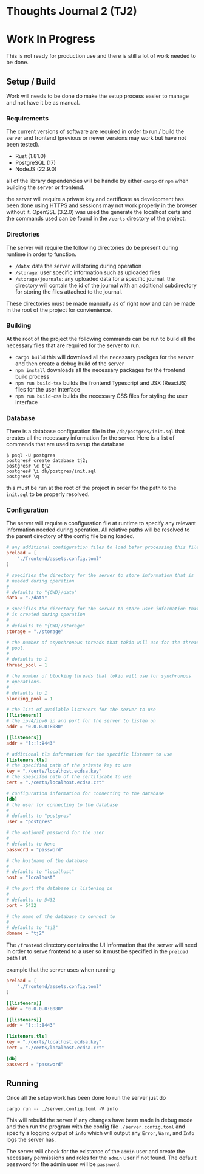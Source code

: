 # Thoughts Journal 2 (TJ2)

# Work In Progress

This is not ready for production use and there is still a lot of work needed to
be done.

## Setup / Build

Work will needs to be done do make the setup process easier to manage and not
have it be as manual.

### Requirements

The current versions of software are required in order to run / build the server
and frontend (previous or newer versions may work but have not been tested).

 - Rust (1.81.0)
 - PostgreSQL (17)
 - NodeJS (22.9.0)

all of the library dependencies will be handle by either `cargo` or `npm` when
building the server or frontend.

the server will require a private key and certificate as development has been
done using HTTPS and sessions may not work properly in the browser without it.
OpenSSL (3.2.0) was used the generate the localhost certs and the commands used
can be found in the `/certs` directory of the project.

### Directories

The server will require the following directories do be present during runtime
in order to function.

 - `/data`: data the server will storing during operation
 - `/storage`: user specific information such as uploaded files
 - `/storage/journals`: any uploaded data for a specific journal. the directory
   will contain the id of the journal with an additional subdirectory for
   storing the files attached to the journal.

These directories must be made manually as of right now and can be made in the
root of the project for convienience.

### Building

At the root of the project the following commands can be run to build all the
necessary files that are required for the server to run.

 - `cargo build` this will download all the necessary packges for the server
   and then create a debug build of the server
 - `npm install` downloads all the necessary packages for the frontend build
   process
 - `npm run build-tsx` builds the frontend Typescript and JSX (ReactJS) files
   for the user interface
 - `npm run build-css` builds the necessary CSS files for styling the user
   interface

### Database

There is a database configuration file in the `/db/postgres/init.sql` that
creates all the necessary information for the server. Here is a list of commands
that are used to setup the database

```
$ psql -U postgres
postgres# create database tj2;
postgres# \c tj2
postgres# \i db/postgres/init.sql
postgres# \q
```

this must be run at the root of the project in order for the path to the
`init.sql` to be properly resolved.

### Configuration

The server will require a configuration file at runtime to specify any relevant
information needed during operation. All relative paths will be resolved to the
parent directory of the config file being loaded.

```toml
# any additional configuration files to load befor processing this file
preload = [
    "./frontend/assets.config.toml"
]

# specifies the directory for the server to store information that is
# needed during operation
#
# defaults to "{CWD}/data"
data = "./data"

# specifies the directory for the server to store user information that
# is created during operation
#
# defaults to "{CWD}/storage"
storage = "./storage"

# the number of asynchronous threads that tokio will use for the thread
# pool.
#
# defaults to 1
thread_pool = 1

# the number of blocking threads that tokio will use for synchronous
# operations.
#
# defaults to 1
blocking_pool = 1

# the list of available listeners for the server to use
[[listeners]]
# the ipv4/ipv6 ip and port for the server to listen on
addr = "0.0.0.0:8080"

[[listeners]]
addr = "[::]:8443"

# additional tls information for the specific listener to use
[listeners.tls]
# the specified path of the private key to use
key = "./certs/localhost.ecdsa.key"
# the speicifed path of the certificate to use
cert = "./certs/localhost.ecdsa.crt"

# configuration information for connecting to the database
[db]
# the user for connecting to the database
#
# defaults to "postgres"
user = "postgres"

# the optional password for the user
#
# defaults to None
password = "password"

# the hostname of the database
#
# defaults to "localhost"
host = "localhost"

# the port the database is listening on
#
# defaults to 5432
port = 5432

# the name of the database to connect to
#
# defaults to "tj2"
dbname = "tj2"
```

The `/frontend` directory contains the UI information that the server will need
in order to serve frontend to a user so it must be specified in the `preload`
path list.

example that the server uses when running

```toml
preload = [
    "./frontend/assets.config.toml"
]

[[listeners]]
addr = "0.0.0.0:8080"

[[listeners]]
addr = "[::]:8443"

[listeners.tls]
key = "./certs/localhost.ecdsa.key"
cert = "./certs/localhost.ecdsa.crt"

[db]
password = "password"
```

## Running

Once all the setup work has been done to run the server just do

`cargo run -- ./server.config.toml -V info`

This will rebuild the server if any changes have been made in debug mode and
then run the program with the config file `./server.config.toml` and specify a
logging output of `info` which will output any `Error`, `Warn`, and `Info` logs
the server has.

The server will check for the existance of the `admin` user and create the
necessary permissions and roles for the `admin` user if not found. The default
password for the admin user will be `password`.

